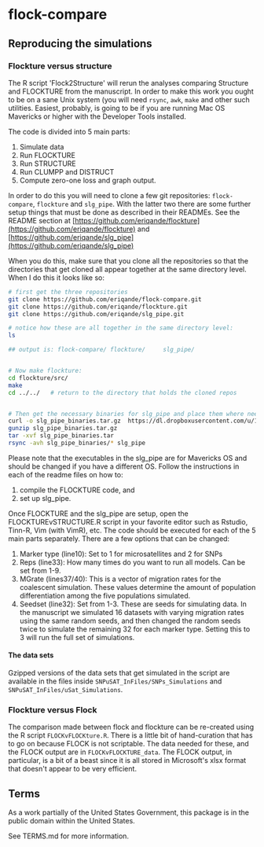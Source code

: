 # flock-compare

## Reproducing the simulations

### Flockture versus structure
The R script 'Flock2Structure' will rerun the analyses comparing Structure and FLOCKTURE from the 
manuscript.  In order to make this work you ought to be on a sane Unix system (you will need `rsync`,
`awk`, `make` and other such utilities.  Easiest, probably, is going to
be if you are running Mac OS Mavericks or higher with the Developer Tools installed.

The code is divided into 5 main parts: 

1. Simulate data
2. Run FLOCKTURE
3. Run STRUCTURE
4. Run CLUMPP and DISTRUCT
5. Compute zero-one loss and graph output.  

In order to do this you will need to clone a few git repositories: `flock-compare`, `flockture` and 
`slg_pipe`.  With the latter two there are some further setup things that must be done as described
in their READMEs.  See the README section at 
[https://github.com/eriqande/flockture](https://github.com/eriqande/flockture) and
[https://github.com/eriqande/slg_pipe](https://github.com/eriqande/slg_pipe)

When you do this, make sure that you clone all the repositories so that the directories
that get cloned all appear together at the same directory level.  When I do this it looks like
so:

```sh
# first get the three repositories
git clone https://github.com/eriqande/flock-compare.git
git clone https://github.com/eriqande/flockture.git
git clone https://github.com/eriqande/slg_pipe.git

# notice how these are all together in the same directory level:
ls

## output is: flock-compare/ flockture/     slg_pipe/


# Now make flockture:
cd flockture/src/
make
cd ../../   # return to the directory that holds the cloned repos


# Then get the necessary binaries for slg_pipe and place them where needed
curl -o slg_pipe_binaries.tar.gz  https://dl.dropboxusercontent.com/u/19274778/slg_pipe_binaries.tar.gz
gunzip slg_pipe_binaries.tar.gz 
tar -xvf slg_pipe_binaries.tar 
rsync -avh slg_pipe_binaries/* slg_pipe


```
Please note that the executables in the slg_pipe are for Mavericks OS and should be changed if you have a different OS. Follow the instructions in each of the readme files on how to:

1. compile the FLOCKTURE code, and
2. set up slg_pipe.

Once FLOCKTURE and the slg_pipe are setup, open the FLOCKTUREvSTRUCTURE.R script in your favorite editor such as Rstudio, Tinn-R, Vim (with VimR), etc. The code should be executed for each of the 5 main parts separately. There are a few options that can be changed:

1. Marker type (line10): Set to 1 for microsatellites and 2 for SNPs
2. Reps (line33): How many times do you want to run all models. Can be set from 1-9.
3. MGrate (lines37/40): This is a vector of migration rates for the coalescent simulation. These values determine the amount of population differentiation among the five populations simulated. 
4. Seedset (line32): Set from 1-3. These are seeds for simulating data. In the manuscript we simulated 16 datasets with varying migration rates using the same random seeds, and then changed the random seeds twice to simulate the remaining 32 for each marker type. Setting this to 3 will run the full set of simulations.

#### The data sets
Gzipped versions of the data sets that get simulated in the script are available in the files
inside `SNPuSAT_InFiles/SNPs_Simulations` and `SNPuSAT_InFiles/uSat_Simulations`.

### Flockture versus Flock

The comparison made between flock and flockture can be re-created using the R
script `FLOCKvFLOCKture.R`.  There is a little bit of  hand-curation that has 
to go on because FLOCK is not scriptable. The data needed for these, and the
FLOCK output are in `FLOCKvFLOCKTURE_data`.  The FLOCK output, in particular, is
a bit of a beast since it is all stored in Microsoft's xlsx format that doesn't appear
to be very efficient.


## Terms 

As a work partially of the United States Government, this package is in the
public domain within the United States. 

See TERMS.md for more information.


